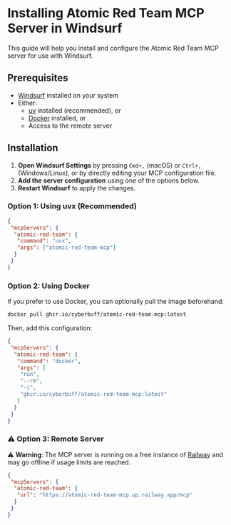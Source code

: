 # Installing Atomic Red Team MCP Server in Windsurf

This guide will help you install and configure the Atomic Red Team MCP server for use with Windsurf.

## Prerequisites

- [Windsurf](https://codeium.com/windsurf) installed on your system
- Either:
  - [uv](https://docs.astral.sh/uv/) installed (recommended), or
  - [Docker](https://www.docker.com/) installed, or
  - Access to the remote server

## Installation

1. **Open Windsurf Settings** by pressing `Cmd+,` (macOS) or `Ctrl+,` (Windows/Linux), or by directly editing your MCP configuration file.
1. **Add the server configuration** using one of the options below.
1. **Restart Windsurf** to apply the changes.

### Option 1: Using uvx (Recommended)

```json
{
 "mcpServers": {
  "atomic-red-team": {
   "command": "uvx",
   "args": ["atomic-red-team-mcp"]
  }
 }
}
```

### Option 2: Using Docker

If you prefer to use Docker, you can optionally pull the image beforehand:

```bash
docker pull ghcr.io/cyberbuff/atomic-red-team-mcp:latest
```

Then, add this configuration:

```json
{
 "mcpServers": {
  "atomic-red-team": {
   "command": "docker",
   "args": [
    "run",
    "--rm",
    "-i",
    "ghcr.io/cyberbuff/atomic-red-team-mcp:latest"
   ]
  }
 }
}
```

### ⚠️ Option 3: Remote Server

⚠️ **Warning**: The MCP server is running on a free instance of [Railway](https://railway.com/) and may go offline if usage limits are reached.

```json
{
 "mcpServers": {
  "atomic-red-team": {
   "url": "https://atomic-red-team-mcp.up.railway.app/mcp"
  }
 }
}
```
